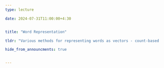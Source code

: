 ```yaml
---
type: lecture

date: 2024-07-31T11:00:00+4:30


title: "Word Representation"

tldr: "Various methods for representing words as vectors - count-based methods, learning embeddings (Word2vec, GloVe)"

hide_from_announcments: true


---
```


<!-- Other additional contents using markdown -->
